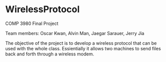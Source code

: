 # WirelessProtocol
COMP 3980 Final Project

Team members: Oscar Kwan, Alvin Man, Jaegar Sarauer, Jerry Jia

The objective of the project is to develop a wireless protocol that can be used with the whole class. Essientially it allows two machines to send files back and forth through a wireless modem.